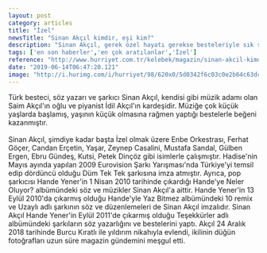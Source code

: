 ```yaml
---
layout: post
category: articles
title: "İzel"
newsTitle: "Sinan Akçıl kimdir, eşi kim?"
description: "Sinan Akçıl, gerek özel hayatı gerekse besteleriyle sık sın adından söz ettiriyor. İzel başta olmak üzere Enbe Orkestrası, Ferhat Göçer, Candan Erçetin, Yaşar, Zeynep Casalini, Mustafa Sandal, Gülben Ergen, Ebru Gündeş, Kutsi, Petek Dinçöz gibi isimlerle çalışan Sinan Akçıl, son yıllarda kendisi de albüm çıkarmaya başladı. Peki, Sinan Akçıl kimdir, eşi kim?"
tags: ['en son haberler','en çok aratılanlar','İzel']
reference: "http://www.hurriyet.com.tr/kelebek/magazin/sinan-akcil-kimdir-esi-kim-41243706"
date: "2019-06-14T06:47:20.121"
image: "http://i.hurimg.com/i/hurriyet/98/620x0/5d0342f6c03c0e2b64c63dcd.jpg"
---
```


<p>T&uuml;rk besteci, s&ouml;z yazarı ve şarkıcı Sinan Ak&ccedil;ıl, kendisi gibi m&uuml;zik adamı olan Saim Ak&ccedil;ıl'ın oğlu ve piyanist İdil Ak&ccedil;ıl'ın kardeşidir. M&uuml;ziğe &ccedil;ok k&uuml;&ccedil;&uuml;k yaşlarda başlamış, yaşının k&uuml;&ccedil;&uuml;k olmasına rağmen yaptığı bestelerle beğeni kazanmıştır.<br><br>Sinan Ak&ccedil;ıl, şimdiye kadar başta İzel olmak &uuml;zere Enbe Orkestrası, Ferhat G&ouml;&ccedil;er, Candan Er&ccedil;etin, Yaşar, Zeynep Casalini, Mustafa Sandal, G&uuml;lben Ergen, Ebru G&uuml;ndeş, Kutsi, Petek Din&ccedil;&ouml;z gibi isimlerle &ccedil;alışmıştır. Hadise'nin Mayıs ayında yapılan 2009 Eurovision Şarkı Yarışması'nda T&uuml;rkiye'yi temsil edip d&ouml;rd&uuml;nc&uuml; olduğu D&uuml;m Tek Tek şarkısına imza atmıştır. Ayrıca, pop şarkıcısı Hande Yener'in 1 Nisan 2010 tarihinde &ccedil;ıkardığı Hande'ye Neler Oluyor? alb&uuml;m&uuml;ndeki s&ouml;z ve m&uuml;zikler Sinan Ak&ccedil;ıl'a aittir. Hande Yener'in 13 Eyl&uuml;l 2010'da &ccedil;ıkarmış olduğu Hande'yle Yaz Bitmez alb&uuml;m&uuml;ndeki 10 remix ve Uzaylı adlı şarkının s&ouml;z ve d&uuml;zenlemeleri de Sinan Ak&ccedil;ıl imzalıdır. Sinan Ak&ccedil;ıl Hande Yener'in Eyl&uuml;l 2011'de &ccedil;ıkarmış olduğu Teşekk&uuml;rler adlı alb&uuml;m&uuml;ndeki şarkıların s&ouml;z yazarlığını ve bestelerini yaptı. Ak&ccedil;ıl 24 Aralık 2018 tarihinde Burcu Kıratlı ile yıldırım nikahıyla evlendi, ikilinin d&uuml;ğ&uuml;n fotoğrafları uzun s&uuml;re magazin g&uuml;ndemini meşgul etti.</p>